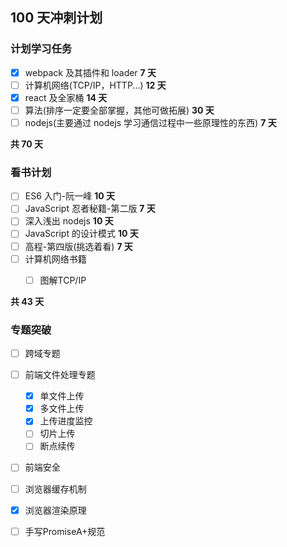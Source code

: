 ## 100 天冲刺计划

### 计划学习任务

- [x] webpack 及其插件和 loader **7 天**
- [ ] 计算机网络(TCP/IP，HTTP...) **12 天**
- [x] react 及全家桶 **14 天**
- [ ] 算法(排序一定要全部掌握，其他可做拓展) **30 天**
- [ ] nodejs(主要通过 nodejs 学习通信过程中一些原理性的东西) **7 天**

**共 70 天**

### 看书计划

- [ ] ES6 入门-阮一峰 **10 天**
- [ ] JavaScript 忍者秘籍-第二版 **7 天**
- [ ] 深入浅出 nodejs **10 天**
- [ ] JavaScript 的设计模式 **10 天**
- [ ] 高程-第四版(挑选着看) **7 天**
- [ ] 计算机网络书籍
  - [ ] 图解TCP/IP


**共 43 天**

### 专题突破

- [ ] 跨域专题
- [ ] 前端文件处理专题
    - [x] 单文件上传
    - [x] 多文件上传
    - [x] 上传进度监控
    - [ ] 切片上传
    - [ ] 断点续传
- [ ] 前端安全
- [ ] 浏览器缓存机制
- [x] 浏览器渲染原理
- [ ] 手写PromiseA+规范

